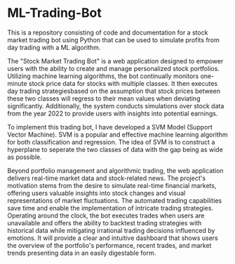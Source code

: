 # ML-Trading-Bot
This is a repository consisting of code and documentation for a stock market trading bot using Python that can 
be used to simulate profits from day trading with a ML algorithm.

The "Stock Market Trading Bot" is a web application designed to empower users with the ability to create 
and manage personalized stock portfolios. Utilizing machine learning algorithms, the bot continually
monitors one-minute stock price data for stocks with multiple classes. It then executes day trading 
strategiesbased on the assumption that stock prices between these two classes will regress to their mean 
values when deviating significantly. Additionally, the system conducts simulations over stock data from 
the year 2022 to provide users with insights into potential earnings. 

To implement this trading bot, I have developed a SVM Model (Support Vector Machine). SVM is a popular and 
effective machine learning algorithm for both classification and regression. The idea of SVM is to construct 
a hyperplane to seperate the two classes of data with the gap being as wide as possible. 

Beyond portfolio management and algorithmic trading, the web application delivers real-time market data and 
stock-related news. The project's motivation stems from the desire to simulate real-time financial markets, 
offering users valuable insights into stock changes and visual representations of market fluctuations. The 
automated trading capabilities save time and enable the implementation of intricate trading strategies. 
Operating around the clock, the bot executes trades when users are unavailable and offers the ability to 
backtest trading strategies with historical data while mitigating irrational trading decisions influenced by 
emotions. It will provide a clear and intuitive dashboard that shows users the overview of the portfolio's 
performance, recent trades, and market trends presenting data in an easily digestable form.
